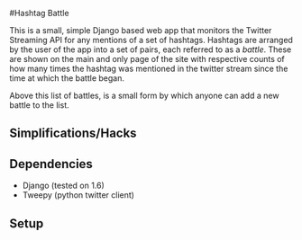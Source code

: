 #Hashtag Battle

This is a small, simple Django based web app that monitors the Twitter
Streaming API for any mentions of a set of hashtags. Hashtags are arranged by
the user of the app into a set of pairs, each referred to as a _battle_. These
are shown on the main and only page of the site with respective counts of how
many times the hashtag was mentioned in the twitter stream since the time at
which the battle began.

Above this list of battles, is a small form by which anyone can add a new
battle to the list.

## Simplifications/Hacks


## Dependencies
- Django (tested on 1.6)
- Tweepy (python twitter client)

## Setup
